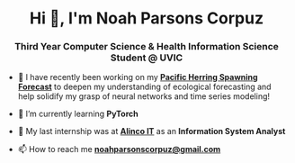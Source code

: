<h1 align="center">Hi 👋, I'm Noah Parsons Corpuz</h1>
<h3 align="center">Third Year Computer Science & Health Information Science Student @ UVIC</h3>

- 🔭 I have recently been working on my [**Pacific Herring Spawning Forecast**](https://github.com/noahparsonscorpuz/pacific-herring-lstm) to deepen my understanding of ecological forecasting and help solidify my grasp of neural networks and time series modeling!

- 🌱 I’m currently learning **PyTorch**

- 👔 My last internship was at [**Alinco IT**](https://www.alincoit.com/) as an **Information System Analyst**

- 📫 How to reach me **noahparsonscorpuz@gmail.com**
